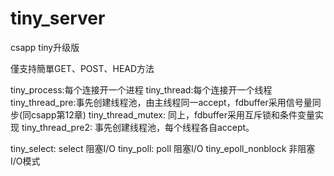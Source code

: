# tiny_server
csapp tiny升级版

僅支持簡單GET、POST、HEAD方法

tiny_process:每个连接开一个进程
tiny_thread:每个连接开一个线程
tiny_thread_pre:事先创建线程池，由主线程同一accept，fdbuffer采用信号量同步(同csapp第12章)
tiny_thread_mutex: 同上，fdbuffer采用互斥锁和条件变量实现
tiny_thread_pre2: 事先创建线程池，每个线程各自accept。

tiny_select: select 阻塞I/O
tiny_poll: poll 阻塞I/O
tiny_epoll_nonblock 非阻塞I/O模式

